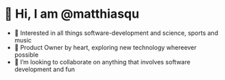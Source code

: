 # 👋 Hi, I am @matthiasqu
- 👀 Interested in all things software-development and science, sports and music
- 💞️ Product Owner by heart, exploring new technology whereever possible
- 🌱 I’m looking to collaborate on anything that involves software development and fun

<!---
matthiasqu/matthiasqu is a ✨ special ✨ repository because its `README.md` (this file) appears on your GitHub profile.
You can click the Preview link to take a look at your changes.
--->
